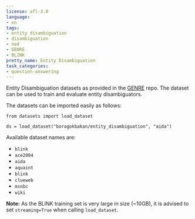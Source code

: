 ```yaml
---
license: afl-3.0
language:
- en
tags:
- entity disambiguation
- disambiguation
- ned
- GENRE
- BLINK
pretty_name: Entity Disambiguation
task_categories:
- question-answering
---
```


Entity Disambiguation datasets as provided in the [GENRE](https://github.com/facebookresearch/GENRE/blob/main/scripts_genre/download_all_datasets.sh) repo. The dataset can be used to train and evaluate entity disambiguators.

The datasets can be imported easily as follows:

```
from datasets import load_dataset

ds = load_dataset("boragokbakan/entity_disambiguation", "aida")
```

Available dataset names are:
- `blink`
- `ace2004`
- `aida`
- `aquaint`
- `blink`
- `clueweb`
- `msnbc`
- `wiki`

**Note:** As the BLINK training set is very large in size (~10GB), it is advised to set `streaming=True` when calling `load_dataset`.